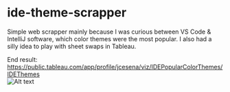 # ide-theme-scrapper

Simple web scrapper mainly because I was curious between VS Code & IntelliJ software, which color themes were the most popular. I also had a silly idea to play with sheet swaps in Tableau.

End result:
<br />
https://public.tableau.com/app/profile/jcesena/viz/IDEPopularColorThemes/IDEThemes
<br />
![Alt text](/../main/color_themes_tableau.png?raw=true "Output")
